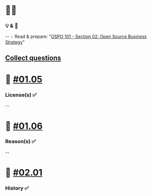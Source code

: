 # 🧑‍🎓 
### 💡 & 💪
--
💡 Read & prepare: "[OSPO 101 - Section 02: Open Source Business Strategy](https://github.com/digital-sustainability/module-eoss-ospo101/blob/main/module2/README.md)"

[Collect questions](https://etherpad.wikimedia.org/p/bfh-ch-module-eoss)
--
# 💪 [#01.05](https://github.com/digital-sustainability/module-eoss-hs22-sandbox/issues/3)

### License(s) ✅
--
# 💪 [#01.06](https://github.com/digital-sustainability/module-eoss-hs22-sandbox/issues/4)

### Reason(s) ✅
--
# 💪 [#02.01](https://github.com/digital-sustainability/module-eoss-hs22-sandbox/issues/5)

### History ✅